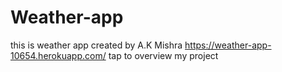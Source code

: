 # Weather-app
this is weather app created by A.K Mishra
https://weather-app-10654.herokuapp.com/ tap to overview my project

